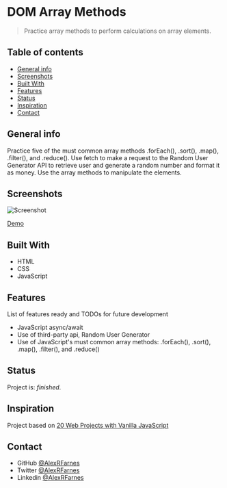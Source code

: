 # DOM Array Methods

> Practice array methods to perform calculations on array elements.

## Table of contents

- [General info](#general-info)
- [Screenshots](#screenshots)
- [Built With](#built-with)
- [Features](#features)
- [Status](#status)
- [Inspiration](#inspiration)
- [Contact](#contact)

## General info

Practice five of the must common array methods .forEach(), .sort(), .map(), .filter(), and .reduce(). Use fetch to make a request to the Random User Generator API to retrieve user and generate a random number and format it as money. Use the array methods to manipulate the elements.

## Screenshots

![Screenshot](https://user-images.githubusercontent.com/57517804/114343426-6ced0280-9b90-11eb-9433-4be0efe46fd8.png)

[Demo](https://infallible-archimedes-96237c.netlify.app)

## Built With

- HTML
- CSS
- JavaScript

## Features

List of features ready and TODOs for future development

- JavaScript async/await
- Use of third-party api, Random User Generator
- Use of JavaScript's must common array methods: .forEach(), .sort(), .map(), .filter(), and .reduce()

## Status

Project is: _finished_.

## Inspiration

Project based on [20 Web Projects with Vanilla JavaScript](https://www.udemy.com/course/web-projects-with-vanilla-javascript/)

## Contact

- GitHub [@AlexRFarnes](https://github.com/AlexRFarnes)
- Twitter [@AlexRFarnes](https://twitter.com/alexrfarnes)
- Linkedin [@AlexRFarnes](https://www.linkedin.com/in/alexrfarnes/)
